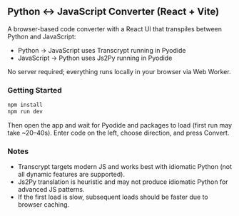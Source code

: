## Python ↔ JavaScript Converter (React + Vite)

A browser-based code converter with a React UI that transpiles between Python and JavaScript:

- Python → JavaScript uses Transcrypt running in Pyodide
- JavaScript → Python uses Js2Py running in Pyodide

No server required; everything runs locally in your browser via Web Worker.

### Getting Started

```bash
npm install
npm run dev
```

Then open the app and wait for Pyodide and packages to load (first run may take ~20–40s). Enter code on the left, choose direction, and press Convert.

### Notes

- Transcrypt targets modern JS and works best with idiomatic Python (not all dynamic features are supported).
- Js2Py translation is heuristic and may not produce idiomatic Python for advanced JS patterns.
- If the first load is slow, subsequent loads should be faster due to browser caching.
